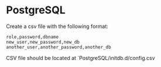 # PostgreSQL

Create a csv file with the following format:

```csv
role,password,dbname
new_user,new_password,new_db
another_user,another_password,another_db
```

CSV file should be located at `PostgreSQL/initdb.d/config.csv

